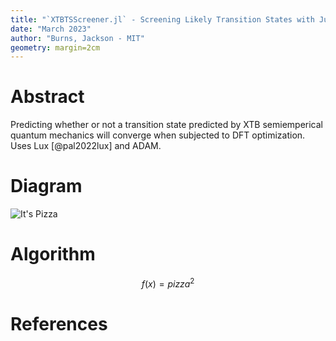 ```yaml
---
title: "`XTBTSScreener.jl` - Screening Likely Transition States with Julia and Machine Learning"
date: "March 2023"
author: "Burns, Jackson - MIT"
geometry: margin=2cm
---
```


# Abstract

Predicting whether or not a transition state predicted by XTB semiemperical quantum mechanics will converge when subjected to DFT optimization. Uses Lux [@pal2022lux] and ADAM. 

# Diagram

![It's Pizza](https://github.com/JacksonBurns/18337-project-template/blob/main/paper/images/pizza.png?raw=true)

# Algorithm

$$f(x)=pizza^2$$

# References